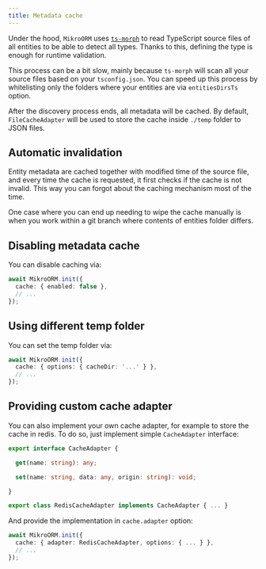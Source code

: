 ```yaml
---
title: Metadata cache
---
```


Under the hood, `MikroORM` uses [`ts-morph`](https://github.com/dsherret/ts-morph) to read TypeScript source files of all entities to be able to detect all types. Thanks to this, defining the type is enough for runtime validation.

This process can be a bit slow, mainly because `ts-morph` will scan all your source files based on your `tsconfig.json`. You can speed up this process by whitelisting only the folders where your entities are via `entitiesDirsTs` option.

After the discovery process ends, all metadata will be cached. By default, `FileCacheAdapter` will be used to store the cache inside `./temp` folder to JSON files.

## Automatic invalidation

Entity metadata are cached together with modified time of the source file, and every time the cache is requested, it first checks if the cache is not invalid. This way you can forgot about the caching mechanism most of the time.

One case where you can end up needing to wipe the cache manually is when you work within a git branch where contents of entities folder differs.

## Disabling metadata cache

You can disable caching via:

```typescript
await MikroORM.init({
  cache: { enabled: false },
  // ...
});
```

## Using different temp folder

You can set the temp folder via:

```typescript
await MikroORM.init({
  cache: { options: { cacheDir: '...' } },
  // ...
});
```

## Providing custom cache adapter

You can also implement your own cache adapter, for example to store the cache in redis. To do so, just implement simple `CacheAdapter` interface:

```typescript
export interface CacheAdapter {

  get(name: string): any;

  set(name: string, data: any, origin: string): void;

}
```

```typescript
export class RedisCacheAdapter implements CacheAdapter { ... }
```

And provide the implementation in `cache.adapter` option:

```typescript
await MikroORM.init({
  cache: { adapter: RedisCacheAdapter, options: { ... } },
  // ...
});
```
